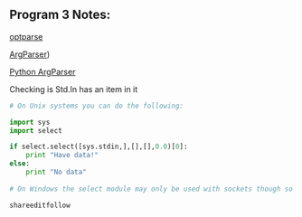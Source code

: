 ## Program 3 Notes:

<!-- Displays Options -->
[optparse]()

[ArgParser](https://www.youtube.com/watch?v=XYUXFR5FSxI))

[Python ArgParser](https://docs.python.org/3/howto/argparse.html#id1)

Checking is Std.In has an item in it

```python
# On Unix systems you can do the following:

import sys
import select

if select.select([sys.stdin,],[],[],0.0)[0]:
    print "Have data!"
else:
    print "No data"
    
# On Windows the select module may only be used with sockets though so you'd need to use an alternative mechanism.

shareeditfollow
```